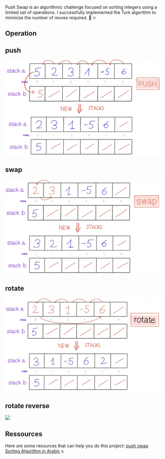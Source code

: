 
Push Swap is an algorithmic challenge focused on sorting integers using a limited set of operations. I successfully implemented the Turk algorithm to minimize the number of moves required. 🧩 🔥 


## Operation
## push
<img src="imgs/push.png">

## swap
<img src="imgs/swap.png">

## rotate
<img src="imgs/rotate.png">

## rotate reverse
<img src="imgs/rotate_reverse.png">



## Ressources
Here are some resources that can help you do this project:
<a href="https://42-cursus.gitbook.io/guide/rank-02/push_swap">push swap</a>
<a href="https://www.youtube.com/playlist?list=PLZpzLuUp9qXyWylaS9C8Z4uIKWZxQc3Cq">Sorting Algorithm in Arabic</a>
s


